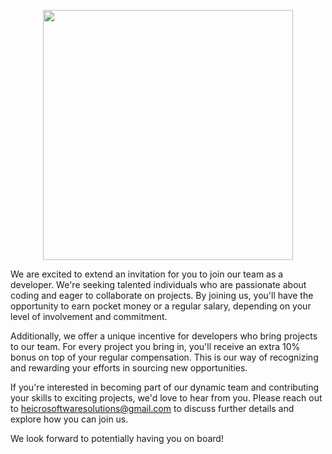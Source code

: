 <p align="center">
  <a href="https://skillicons.dev">
      <img src="https://github.com/Heicro-Software-Solutions/.github/assets/100486080/cde67543-5041-4bf4-98a8-58bfd6bcb400"  height="400" />
  </a>
</p>

We are excited to extend an invitation for you to join our team as a developer. We're seeking talented individuals who are passionate about coding and eager to collaborate on projects. By joining us, you'll have the opportunity to earn pocket money or a regular salary, depending on your level of involvement and commitment.

Additionally, we offer a unique incentive for developers who bring projects to our team. For every project you bring in, you'll receive an extra 10% bonus on top of your regular compensation. This is our way of recognizing and rewarding your efforts in sourcing new opportunities.

If you're interested in becoming part of our dynamic team and contributing your skills to exciting projects, we'd love to hear from you. Please reach out to heicrosoftwaresolutions@gmail.com
 to discuss further details and explore how you can join us.

We look forward to potentially having you on board!
